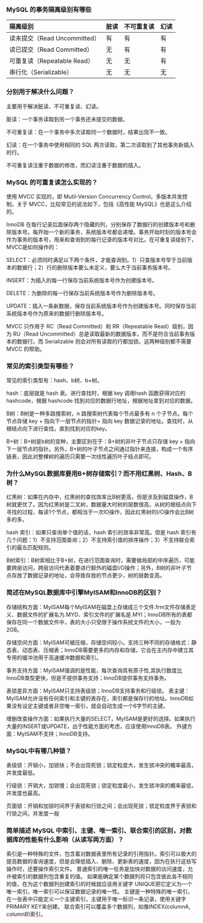 ### MySQL 的事务隔离级别有哪些

| 隔离级别                     | 脏读 | 不可重复读 | 幻读 |
| :--------------------------- | ---- | ---------- | ---- |
| 读未提交（Read Uncommitted） | 有   | 有         | 有   |
| 读已提交（Read Committed）   | 无   | 有         | 有   |
| 可重复读（Repeatable Read）  | 无   | 无         | 有   |
| 串行化（Serializable）       | 无   | 无         | 无   |

### 分别用于解决什么问题？

主要用于解决脏读、不可重复读、幻读。

脏读：一个事务读取到另一个事务还未提交的数据。

不可重复读：在一个事务中多次读取同一个数据时，结果出现不一致。

幻读：在一个事务中使用相同的 SQL 两次读取，第二次读取到了其他事务新插入的行。

不可重复读注重于数据的修改，而幻读注重于数据的插入。

### MySQL 的可重复读怎么实现的？

使用 MVCC 实现的，即 Mutil-Version Concurrency Control，多版本并发控制。关于 MVCC，比较常见的说法如下，包括《高性能 MySQL》也是这么介绍的。

InnoDB 在每行记录后面保存两个隐藏的列，分别保存了数据行的创建版本号和删除版本号。每开始一个新的事务，系统版本号都会递增。事务开始时刻的版本号会作为事务的版本号，用来和查询到的每行记录的版本号对比。在可重复读级别下，MVCC是如何操作的：

SELECT：必须同时满足以下两个条件，才能查询到。1）只查版本号早于当前版本的数据行；2）行的删除版本要么未定义，要么大于当前事务版本号。

INSERT：为插入的每一行保存当前系统版本号作为创建版本号。

DELETE：为删除的每一行保存当前系统版本号作为删除版本号。

UPDATE：插入一条新数据，保存当前系统版本号作为创建版本号。同时保存当前系统版本号作为原来的数据行删除版本号。

MVCC 只作用于 RC（Read Committed）和 RR（Repeatable Read）级别，因为 RU（Read Uncommitted）总是读取最新的数据版本，而不是符合当前事务版本的数据行。而 Serializable 则会对所有读取的行都加锁。这两种级别都不需要 MVCC 的帮助。

### 常见的索引类型有哪些？

常见的索引类型有：hash、b树、b+树。

hash：底层就是 hash 表。进行查找时，根据 key 调用hash 函数获得对应的 hashcode，根据 hashcode 找到对应的数据行地址，根据地址拿到对应的数据。

B树：B树是一种多路搜索树，n 路搜索树代表每个节点最多有 n 个子节点。每个节点存储 key + 指向下一层节点的指针+ 指向 key 数据记录的地址。查找时，从根结点向下进行查找，直到找到对应的key。

B+树：B+树是b树的变种，主要区别在于：B+树的非叶子节点只存储 key + 指向下一层节点的指针。另外，B+树的叶子节点之间通过指针来连接，构成一个有序链表，因此对整棵树的遍历只需要一次线性遍历叶子结点即可。

### 为什么MySQL数据库要用B+树存储索引？而不用红黑树、Hash、B树？

红黑树：如果在内存中，红黑树的查找效率比B树更高，但是涉及到磁盘操作，B树就更优了。因为红黑树是二叉树，数据量大时树的层数很高，从树的根结点向下寻找的过程，每读1个节点，都相当于一次IO操作，因此红黑树的I/O操作会比B树多的多。

hash 索引：如果只查询单个值的话，hash 索引的效率非常高。但是 hash 索引有几个问题：1）不支持范围查询；2）不支持索引值的排序操作；3）不支持联合索引的最左匹配规则。

B树索引：B树索相比于B+树，在进行范围查询时，需要做局部的中序遍历，可能要跨层访问，跨层访问代表着要进行额外的磁盘I/O操作；另外，B树的非叶子节点存放了数据记录的地址，会导致存放的节点更少，树的层数变高。


### 简述在MySQL数据库中引擎MyISAM和InnoDB的区别？
存储结构方面：MyISAM每个MyISAM在磁盘上存储成三个文件.frm文件存储表定义、数据文件的扩展名为.MYD、索引文件的扩展名是.MYI；InnoDB所有的表都保存在同一个数据文件中，表的大小只受限于操作系统文件的大小，一般为2GB。

存储空间方面：MyISAM可被压缩，存储空间较小。支持三种不同的存储格式：静态表、动态表、压缩表；InnoDB需要更多的内存和存储，它会在主内存中建立其专用的缓冲池用于高速缓冲数据和索引。

事务支持方面：MyISAM强调的是性能，每次查询具有原子性,其执行数度比InnoDB类型更快，但是不提供事务支持；InnoDB提供事务支持事务。

表锁差异方面：MyISAM只支持表级锁；InnoDB支持事务和行级锁。
表主键：MyISAM允许没有任何索引和主键的表存在，索引都是保存行的地址。InnoDB如果没有设定主键或者非空唯一索引，就会自动生成一个6字节的主键。

增删改查操作方面：如果执行大量的SELECT，MyISAM是更好的选择。如果执行大量的INSERT或UPDATE，出于性能方面的考虑，应该使用InnoDB表。
外键方面：MyISAM不支持；InnoDB支持。

### MySQL中有哪几种锁？
表级锁：开销小，加锁快；不会出现死锁；锁定粒度大，发生锁冲突的概率最高，并发度最低。

行级锁：开销大，加锁慢；会出现死锁；锁定粒度最小，发生锁冲突的概率最低，并发度也最高。

页面锁：开销和加锁时间界于表锁和行锁之间；会出现死锁；锁定粒度界于表锁和行锁之间，并发度一般

 ### 简单描述 MySQL 中索引、主键、唯一索引、联合索引的区别，对数据库的性能有什么影响（从读写两方面）？
索引是一种特殊的文件，包含着对数据表里所有记录的引用指针。索引可以极大的提高数据的查询速度，但是会降低插入、删除、更新表的速度，因为在执行这些写操作时，还要操作索引文件。
普通索引的唯一任务是加快对数据的访问速度，允许被索引的数据列包含重复的值。
如果能确定某个数据列将只包含彼此各不相同的值，在为这个数据列创建索引的时候就应该用关键字 UNIQUE把它定义为一个唯一索引，唯一索引可以保证数据记录的唯一性。
主键是一种特殊的唯一索引，在一张表中只能定义一个主键索引，主键用于唯一标识一条记录，使用关键字PRIMARY KEY来创建。
联合索引可以覆盖多个数据列，如像INDEX(columnA, columnB)索引。
